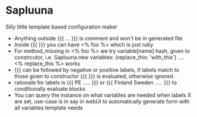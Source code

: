 # Sapluuna

Silly little template based configuration maker

  * Anything outside {{{ ... }}} is comment and won't be in generated file
  * Inside {{{ }}} you can have <% foo %> which is just ruby
  * For method_missing in <% foo %> we try variable[name] hash, given to constrcutor, i.e. Sapluuna.new variables: {replace_this: 'with_this'} .... <% replace_this %> works
  * {{{ can be followed by negative or positive labels, if labels match to those given to constructor {{{ }}} is evaluated, otherwise ignored
  * rationale for labels is {{{ PE ..... }}}   or     {{{ Finland Sweden ..... }}} to conditionally evaluate blocks
  * You can query the instance on what variables are needed when labels X are set, use-case is in say in webUI to automatically generate form with all variables template needs


